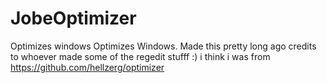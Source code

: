# JobeOptimizer
Optimizes windows
Optimizes Windows. Made this pretty long ago credits to whoever made some of the regedit stufff :) i think i was from https://github.com/hellzerg/optimizer 
